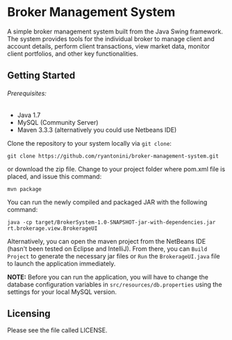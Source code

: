 Broker Management System
========

A simple broker management system built from the Java Swing framework.  The system provides tools for the individual broker to manage client and account details, perform client transactions, view market data, monitor client portfolios, and other key functionalities.  

Getting Started
------------

###### Prerequisites:

* Java 1.7
* MySQL (Community Server)
* Maven 3.3.3 (alternatively you could use Netbeans IDE)

Clone the repository to your system locally via ``git clone``:

    git clone https://github.com/ryantonini/broker-management-system.git

or download the zip file.  Change to your project folder where pom.xml file is placed, and issue this command:

    mvn package

You can run the newly compiled and packaged JAR with the following command:

    java -cp target/BrokerSystem-1.0-SNAPSHOT-jar-with-dependencies.jar rt.brokerage.view.BrokerageUI
    
Alternatively, you can open the maven project from the NetBeans IDE (hasn't been tested on Eclipse and IntelliJ).  From there, you can `Build Project` to generate the necessary jar files or `Run` the `BrokerageUI.java` file to launch the application immediately. 

<b>NOTE:</b> Before you can run the application, you will have to change the database configuration variables in `src/resources/db.properties` using the settings for your local MySQL version.

Licensing
------------
Please see the file called LICENSE.
